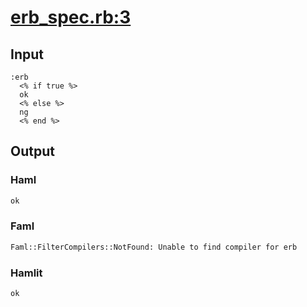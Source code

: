 # [erb\_spec.rb:3](https://github.com/k0kubun/hamlit/blob/master/spec/hamlit/filters/erb_spec.rb#L3)
## Input
```haml
:erb
  <% if true %>
  ok
  <% else %>
  ng
  <% end %>

```

## Output
### Haml
```html
ok


```

### Faml
```html
Faml::FilterCompilers::NotFound: Unable to find compiler for erb
```

### Hamlit
```html
ok

```

